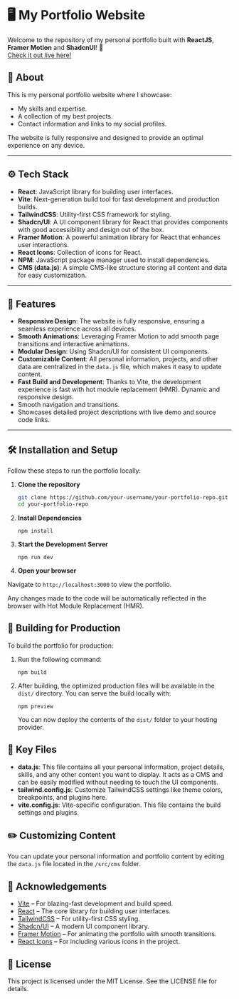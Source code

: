 # 🖥️ My Portfolio Website

Welcome to the repository of my personal portfolio built with **ReactJS**, **Framer Motion** and **ShadcnUI**! 🚀  
[Check it out live here!](https://your-live-portfolio-link.com)

## 📌 About

This is my personal portfolio website where I showcase:

- My skills and expertise.
- A collection of my best projects.
- Contact information and links to my social profiles.

The website is fully responsive and designed to provide an optimal experience on any device.

---

## ⚙️ Tech Stack

- **React**: JavaScript library for building user interfaces.
- **Vite**: Next-generation build tool for fast development and production builds.
- **TailwindCSS**: Utility-first CSS framework for styling.
- **Shadcn/UI**: A UI component library for React that provides components with good accessibility and design out of the box.
- **Framer Motion**: A powerful animation library for React that enhances user interactions.
- **React Icons**: Collection of icons for React.
- **NPM**: JavaScript package manager used to install dependencies.
- **CMS (data.js)**: A simple CMS-like structure storing all content and data for easy customization.

---

## 🎨 Features

- **Responsive Design**: The website is fully responsive, ensuring a seamless experience across all devices.
- **Smooth Animations**: Leveraging Framer Motion to add smooth page transitions and interactive animations.
- **Modular Design**: Using Shadcn/UI for consistent UI components.
- **Customizable Content**: All personal information, projects, and other data are centralized in the `data.js` file, which makes it easy to update content.
- **Fast Build and Development**: Thanks to Vite, the development experience is fast with hot module replacement (HMR). Dynamic and responsive design.
- Smooth navigation and transitions.
- Showcases detailed project descriptions with live demo and source code links.

---

## 🛠️ Installation and Setup

Follow these steps to run the portfolio locally:

1. **Clone the repository**

   ```bash
   git clone https://github.com/your-username/your-portfolio-repo.git
   cd your-portfolio-repo
   ```

2. **Install Dependencies**

   `npm install`

3. **Start the Development Server**

   `npm run dev`

4. **Open your browser**

Navigate to `http://localhost:3000` to view the portfolio.

Any changes made to the code will be automatically reflected in the browser with Hot Module Replacement (HMR).

## 🚀 Building for Production

To build the portfolio for production:

1.  Run the following command:

    `npm build`

2.  After building, the optimized production files will be available in the `dist/` directory. You can serve the build locally with:

    `npm preview`

    You can now deploy the contents of the `dist/` folder to your hosting provider.

## 📂 Key Files

- **data.js**: This file contains all your personal information, project details, skills, and any other content you want to display. It acts as a CMS and can be easily modified without needing to touch the UI components.
- **tailwind.config.js**: Customize TailwindCSS settings like theme colors, breakpoints, and plugins here.
- **vite.config.js**: Vite-specific configuration. This file contains the build settings and plugins.

## ✏️ Customizing Content

You can update your personal information and portfolio content by editing the `data.js` file located in the `/src/cms` folder.

## 🙌 Acknowledgements

- [Vite](https://vitejs.dev/) – For blazing-fast development and build speed.
- [React](https://reactjs.org/) – The core library for building user interfaces.
- [TailwindCSS](https://tailwindcss.com/) – For utility-first CSS styling.
- [Shadcn/UI](https://shadcn.dev/) – A modern UI component library.
- [Framer Motion](https://motion.dev/) – For animating the portfolio with smooth transitions.
- [React Icons](https://react-icons.github.io/react-icons/) – For including various icons in the project.

## 📄 License

This project is licensed under the MIT License. See the LICENSE file for details.
